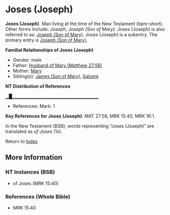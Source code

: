 # Joses (Joseph)
**Joses (Joseph)**. 
Man living at the time of the New Testament (tipnr-short). 
Other forms include: 
*Joseph*, *Joseph (Son of Mary)*. 
Joses (Joseph) is also referred to as: 
[Joseph (Son of Mary)](Joseph.5.md). 
Joses (Joseph) is a subentry. The primary entry is 
[Joseph (Son of Mary)](Joseph.5.md). 




**Familial Relationships of Joses (Joseph)**


* Gender: male
* Father: [Husband of Mary (Matthew 27:56)](HusbandOfMary.2.md)
* Mother: [Mary](Mary.2.md)
* Sibling(s): [James (Son of Mary)](James.4.md), [Salome](Salome.md)


**NT Distribution of References**

▁█▁▁▁▁▁▁▁▁▁▁▁▁▁▁▁▁▁▁▁▁▁▁▁▁▁
* References: Mark: 1



**Key References for Joses (Joseph)**: 
MAT 27:56, MRK 15:40, MRK 16:1. 




In the New Testament (BSB), words representing “Joses (Joseph)” are translated as 
*of Joses* (1x). 


Return to [Index](00-Index.md)

## More Information

### NT Instances (BSB)

* of Joses (MRK 15:40)



### References (Whole Bible)

* MRK 15:40



